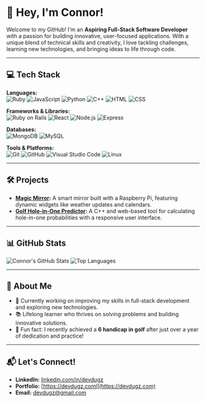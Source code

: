 # 👋 Hey, I'm Connor!

Welcome to my GitHub! I'm an **Aspiring Full-Stack Software Developer** with a passion for building innovative, user-focused applications. With a unique blend of technical skills and creativity, I love tackling challenges, learning new technologies, and bringing ideas to life through code.

---

## 💻 Tech Stack

**Languages:**  
![Ruby](https://img.shields.io/badge/Ruby-CC342D?style=for-the-badge&logo=ruby&logoColor=white)
![JavaScript](https://img.shields.io/badge/JavaScript-F7DF1E?style=for-the-badge&logo=javascript&logoColor=black)
![Python](https://img.shields.io/badge/Python-3776AB?style=for-the-badge&logo=python&logoColor=white)
![C++](https://img.shields.io/badge/C++-00599C?style=for-the-badge&logo=cplusplus&logoColor=white)
![HTML](https://img.shields.io/badge/HTML5-E34F26?style=for-the-badge&logo=html5&logoColor=white)
![CSS](https://img.shields.io/badge/CSS3-1572B6?style=for-the-badge&logo=css3&logoColor=white)

**Frameworks & Libraries:**  
![Ruby on Rails](https://img.shields.io/badge/Ruby_on_Rails-CC0000?style=for-the-badge&logo=rubyonrails&logoColor=white)
![React](https://img.shields.io/badge/React-61DAFB?style=for-the-badge&logo=react&logoColor=black)
![Node.js](https://img.shields.io/badge/Node.js-339933?style=for-the-badge&logo=nodedotjs&logoColor=white)
![Express](https://img.shields.io/badge/Express.js-000000?style=for-the-badge&logo=express&logoColor=white)

**Databases:**  
![MongoDB](https://img.shields.io/badge/MongoDB-47A248?style=for-the-badge&logo=mongodb&logoColor=white)
![MySQL](https://img.shields.io/badge/MySQL-4479A1?style=for-the-badge&logo=mysql&logoColor=white)

**Tools & Platforms:**  
![Git](https://img.shields.io/badge/Git-F05032?style=for-the-badge&logo=git&logoColor=white)
![GitHub](https://img.shields.io/badge/GitHub-181717?style=for-the-badge&logo=github&logoColor=white)
![Visual Studio Code](https://img.shields.io/badge/VS_Code-0078D4?style=for-the-badge&logo=visualstudiocode&logoColor=white)
![Linux](https://img.shields.io/badge/Linux-FCC624?style=for-the-badge&logo=linux&logoColor=black)

---

## 🛠️ Projects

- **[Magic Mirror](https://github.com/your-github-username/magic-mirror):** A smart mirror built with a Raspberry Pi, featuring dynamic widgets like weather updates and calendars.
- **[Golf Hole-in-One Predictor](https://github.com/your-github-username/golf-predictor):** A C++ and web-based tool for calculating hole-in-one probabilities with a responsive user interface.

---

## 📊 GitHub Stats

![Connor's GitHub Stats](https://github-readme-stats.vercel.app/api?username=devdugz&show_icons=true&theme=tokyonight)
![Top Languages](https://github-readme-stats.vercel.app/api/top-langs/?username=devdugz&layout=compact&theme=tokyonight)

---

## 🌟 About Me

- 🔧 Currently working on improving my skills in full-stack development and exploring new technologies.  
- 📚 Lifelong learner who thrives on solving problems and building innovative solutions.  
- 🎯 Fun fact: I recently achieved a **6 handicap in golf** after just over a year of dedication and practice!

---

## 📬 Let's Connect!

- **LinkedIn:** [linkedin.com/in/devdugz](https://linkedin.com/in/devdugz)  
- **Portfolio:** [https://devdugz.coml](https://devdugz.com)  
- **Email:** [devdugz@gmail.com](mailto:devdugz@gmail.com)
